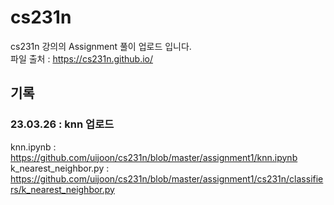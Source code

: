 # cs231n
cs231n 강의의 Assignment 풀이 업로드 입니다.
<br>
파일 출처 : https://cs231n.github.io/

## 기록
### 23.03.26 : knn 업로드 <br>
knn.ipynb : https://github.com/uijoon/cs231n/blob/master/assignment1/knn.ipynb <br>
k_nearest_neighbor.py : https://github.com/uijoon/cs231n/blob/master/assignment1/cs231n/classifiers/k_nearest_neighbor.py
